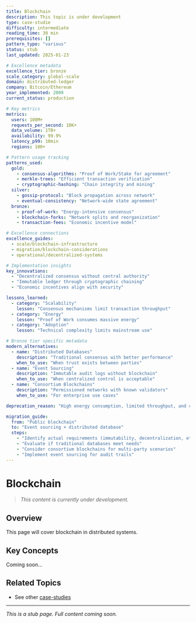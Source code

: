 ```yaml
---
title: Blockchain
description: This topic is under development
type: case-studie
difficulty: intermediate
reading_time: 30 min
prerequisites: []
pattern_type: "various"
status: stub
last_updated: 2025-01-23

# Excellence metadata
excellence_tier: bronze
scale_category: global-scale
domain: distributed-ledger
company: Bitcoin/Ethereum
year_implemented: 2009
current_status: production

# Key metrics
metrics:
  users: 100M+
  requests_per_second: 10K+
  data_volume: 1TB+
  availability: 99.9%
  latency_p99: 10min
  regions: 100+

# Pattern usage tracking
patterns_used:
  gold:
    - consensus-algorithms: "Proof of Work/Stake for agreement"
    - merkle-trees: "Efficient transaction verification"
    - cryptographic-hashing: "Chain integrity and mining"
  silver:
    - gossip-protocol: "Block propagation across network"
    - eventual-consistency: "Network-wide state agreement"
  bronze:
    - proof-of-work: "Energy-intensive consensus"
    - blockchain-forks: "Network splits and reorganization"
    - transaction-fees: "Economic incentive model"

# Excellence connections
excellence_guides:
  - scale/blockchain-infrastructure
  - migration/blockchain-considerations
  - operational/decentralized-systems

# Implementation insights
key_innovations:
  - "Decentralized consensus without central authority"
  - "Immutable ledger through cryptographic chaining"
  - "Economic incentives align with security"

lessons_learned:
  - category: "Scalability"
    lesson: "Consensus mechanisms limit transaction throughput"
  - category: "Energy"
    lesson: "Proof of Work consumes massive energy"
  - category: "Adoption"
    lesson: "Technical complexity limits mainstream use"

# Bronze tier specific metadata
modern_alternatives:
  - name: "Distributed Databases"
    description: "Traditional consensus with better performance"
    when_to_use: "When trust exists between parties"
  - name: "Event Sourcing"
    description: "Immutable audit logs without blockchain"
    when_to_use: "When centralized control is acceptable"
  - name: "Consortium Blockchains"
    description: "Permissioned networks with known validators"
    when_to_use: "For enterprise use cases"

deprecation_reason: "High energy consumption, limited throughput, and complexity make public blockchains unsuitable for most enterprise use cases. Private/consortium blockchains offer better trade-offs."

migration_guide:
  from: "Public blockchain"
  to: "Event sourcing + distributed database"
  steps:
    - "Identify actual requirements (immutability, decentralization, etc.)"
    - "Evaluate if traditional databases meet needs"
    - "Consider consortium blockchains for multi-party scenarios"
    - "Implement event sourcing for audit trails"
---
```



# Blockchain

> *This content is currently under development.*

## Overview

This page will cover blockchain in distributed systems.

## Key Concepts

Coming soon...

## Related Topics

- See other [case-studies](index.md.md)

---

*This is a stub page. Full content coming soon.*

